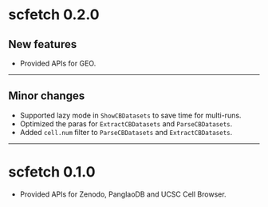 # scfetch 0.2.0

## New features
* Provided APIs for GEO.

-------------------

## Minor changes
* Supported lazy mode in `ShowCBDatasets` to save time for multi-runs.
* Optimized the paras for `ExtractCBDatasets` and `ParseCBDatasets`.
* Added `cell.num` filter to `ParseCBDatasets` and `ExtractCBDatasets`.

-------------------

# scfetch 0.1.0

* Provided APIs for Zenodo, PanglaoDB and UCSC Cell Browser.
